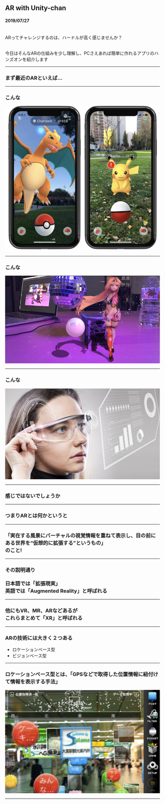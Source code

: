 ## AR with Unity-chan

#### 2019/07/27<br><br>

ARってチャレンジするのは、ハードルが高く感じませんか？<br><br>

今日はそんなARの仕組みを少し理解し、PCさえあれば簡単に作れるアプリのハンズオンを紹介します

---


### まず最近のARといえば...



---

### こんな
![pokemongo](assets/img/pokemongo.png)


---

### こんな
![arunitychan](assets/img/arunitychan.png)


---

### こんな
![arglass](assets/img/arglass.png)


---


### 感じではないでしょうか


---


### つまりARとは何かというと


---


### 「実在する風景にバーチャルの視覚情報を重ねて表示し、目の前にある世界を“仮想的に拡張する”というもの」<br>のこと!


---


### その説明通り<br><br>日本語では「拡張現実」<br>英語では「Augmented Reality」と呼ばれる


---


### 他にもVR、MR、ARなどあるが<br>これらまとめて「XR」と呼ばれる


---

### ARの技術には大きく２つある
- ロケーションベース型
- ビジョンベース型


---

### ロケーションベース型とは、「GPSなどで取得した位置情報に紐付けて情報を表示する手法」
![skyware](assets/img/skyware.png)

---
